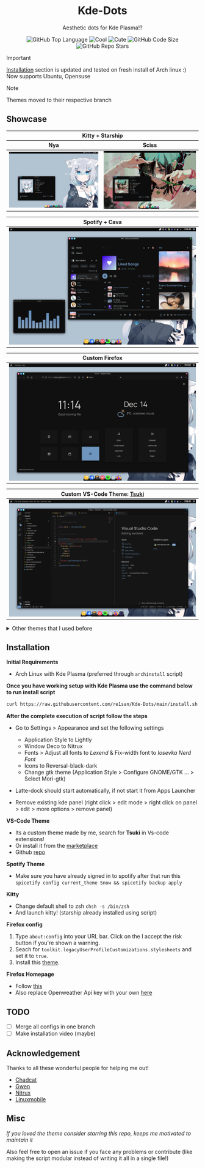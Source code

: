 
<div align="center">
  <h1> Kde-Dots </h1>
  <p> Aesthetic dots for Kde Plasma!?</p>
</div>

<div align="center">

![GitHub Top Language](https://img.shields.io/github/issues/re1san/Kde-Configs?color=6d92bf&style=for-the-badge)
![Cool](https://img.shields.io/badge/WM-Kwin-da696f?style=for-the-badge)
![Cute](https://img.shields.io/badge/Cute-Yes-c585cf?style=for-the-badge)
![GitHub Code Size](https://img.shields.io/github/languages/code-size/re1san/Kde-Configs?color=e1b56a&style=for-the-badge)
![GitHub Repo Stars](https://img.shields.io/github/stars/re1san/Kde-Configs?color=74be88&style=for-the-badge)

</div>

> [!Important]
> <a href="#installation">Installation</a> section is updated and tested on fresh install of Arch linux :)
> Now supports Ubuntu, Opensuse

> [!Note]
> Themes moved to their respective branch

## Showcase
<!-- | <b>Kitty + Starship</b>                                                                                                  |
| -------------------------------------------------------------------------------------------------------------------- |
| <a href="https://github.com/re1san/Kde-Dots/tree/nya"><img src=".github/assests/1.png"  alt="nya"></a>                 | -->
<table>
  <thead>
    <tr>
      <th colspan=2 style="text-align: center">Kitty + Starship</th>
    </tr>
    <tr>
      <th style="text-align: center">Nya</th>
      <th style="text-align: center">Sciss</th>
    </tr>
  </thead>
  <tbody>
    <tr>
      <td>
        <a href="https://github.com/re1san/Kde-Dots/tree/nya"><img src=".github/assests/nya.png"  alt="nya"></a>
      </td>
      <td>
        <a href="https://github.com/re1san/Kde-Dots/tree/nya"><img src=".github/assests/sciss.png"  alt="sciss"></a>
      </td>
    </tr>
  </tbody>
</table>

<table>
  <thead>
    <tr>
      <th style="text-align: center">
        Spotify + Cava
      </th>
    </tr>
  </thead>
  <tbody>
    <td>
      <a href="https://github.com/re1san/Kde-Dots/tree/nya"><img src=".github/assests/2.png"  alt="nya">
    </td>
  </tbody>
</table>

<table>
  <thead>
    <tr>
      <th style="text-align: center">
        Custom Firefox
      </th>
    </tr>
  </thead>
  <tbody>
    <td>
      <a href="https://github.com/re1san/Kde-Dots/tree/nya"><img src=".github/assests/3.png"  alt="nya">
    </td>
  </tbody>
</table>

<table>
  <thead>
    <tr>
      <th style="text-align: center">
        Custom VS-Code Theme: <a href="https://github.com/re1san/Tsuki">Tsuki</a>
      </th>
    </tr>
  </thead>
  <tbody>
    <td>
      <a href="https://github.com/re1san/Kde-Dots/tree/nya"><img src=".github/assests/4.png"  alt="nya">
    </td>
  </tbody>
</table>

<!-- | <b>Spotify + Cava</b>                                                                                                  |
| -------------------------------------------------------------------------------------------------------------------- |
| <a href="https://github.com/re1san/Kde-Dots/tree/nya"><img src=".github/assests/2.png"  alt="nya"></a>                 | -->

<!-- | <b>Custom Firefox</b>                                                                                                  |
| -------------------------------------------------------------------------------------------------------------------- |
| <a href="https://github.com/re1san/Kde-Dots/tree/nya"><img src=".github/assests/3.png"  alt="nya"></a>                 |

| <b>Custom VS-CODE Theme: <a href="https://github.com/re1san/Tsuki">Tsuki</a></b>                                                                                                  | -->
<!-- | -------------------------------------------------------------------------------------------------------------------- |
| <a href="https://github.com/re1san/Kde-Dots/tree/nya"><img src=".github/assests/4.png"  alt="nya"></a>                 | -->

<details><summary>Other themes that I used before</summary>

| <b>Mori森</b>                                                                                                  |
| -------------------------------------------------------------------------------------------------------------------- |
| <a href="https://github.com/re1san/Kde-Dots/tree/mori"><img src=".github/assests/mori.png"  alt="mori"></a>                 |

| <b> Havana </b>                                                                                                      |
| -------------------------------------------------------------------------------------------------------------------- |
| <a href="https://github.com/re1san/Kde-Dots/tree/havana"><img src="https://raw.githubusercontent.com/re1san/Kde-Configs/havana/.github/assests/S1.png"  alt="havana"></a>     |

| <b> Nx-Desktop </b>                                                                                                  |
| -------------------------------------------------------------------------------------------------------------------- |
| <a href="https://github.com/re1san/Kde-Dots/tree/nx-desk"><img src="https://github.com/re1san/Kde-Configs/raw/nx-desk/.github/assests/nx.png"  alt="nx-desk"></a>   |

</details>

## Installation

**Initial Requirements**
* Arch Linux with Kde Plasma (preferred through `archinstall` script)

**Once you have working setup with Kde Plasma use the command below to run install script**
 ```bash
curl https://raw.githubusercontent.com/re1san/Kde-Dots/main/install.sh -o install.sh && chmod +x install.sh && ./install.sh 2>&1 | tee log.txt
 ```
**After the complete execution of script follow the steps**

* Go to Settings > Appearance and set the following settings
  * Application Style to Lightly
  * Window Deco to Nitrux
  * Fonts > Adjust all fonts to *Lexend* & Fix-width font to *Iosevka Nerd Font*
  * Icons to Reversal-black-dark
  * Change gtk theme (Application Style > Configure GNOME/GTK ... > Select Mori-gtk)

* Latte-dock should start automatically, if not start it from Apps Launcher
* Remove existing kde panel (right click > edit mode > right click on panel > edit > more options > remove panel)
 
**VS-Code Theme**
* Its a custom theme made by me, search for **Tsuki** in Vs-code extensions!
* Or install it from the [marketplace](https://marketplace.visualstudio.com/items?itemName=re1san.tsuki)
* Github [repo](https://github.com/re1san/Tsuki)

**Spotify Theme**
* Make sure you have already signed in to spotify after that run this `spicetify config current_theme Snow && spicetify backup apply`

**Kitty**
* Change default shell to zsh `chsh -s /bin/zsh`
* And launch kitty! (starship already installed using script)

**Firefox config**
1. Type `about:config` into your URL bar. Click on the I accept the risk button if you're shown a warning.
2. Seach for `toolkit.legacyUserProfileCustomizations.stylesheets` and set it to `true`.
3. Install this [theme](https://addons.mozilla.org/en-US/firefox/addon/simplerentfox/).

**Firefox Homepage**
* Follow [this](https://github.com/re1san/Bento)
* Also replace Openweather Api key with your own [here](https://github.com/re1san/Bento/blob/72c8c0bac309bd725c58d21ff524382c684f8951/config.js#L29)

## TODO
- [ ] Merge all configs in one branch 
- [ ] Make installation video (maybe)

## Acknowledgement

Thanks to all these wonderful people for helping me out!

* [Chadcat](https://github.com/chadcat7)
* [Gwen](https://github.com/elythh)
* [Nitrux](https://github.com/Nitrux)
* [Linuxmobile](https://github.com/linuxmobile)

## Misc

*If you loved the theme consider starring this repo, keeps me motivated to maintain it*

Also feel free to open an issue if you face any problems or contribute (like making the script modular instead of writing it all in a single file!)
